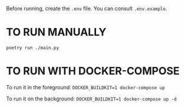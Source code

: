 Before running, create the `.env` file.  You can consult `.env.example`.

TO RUN MANUALLY
===============
`poetry run ./main.py`

TO RUN WITH DOCKER-COMPOSE
==========================
To run it in the foreground:
`DOCKER_BUILDKIT=1 docker-compose up`

To run it on the background:
`DOCKER_BUILDKIT=1 docker-compose up -d`


